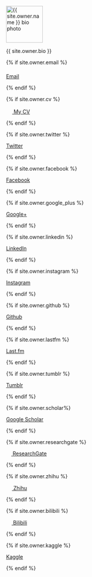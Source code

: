 <img src="{{ site.url }}/images/{{ site.owner.avatar }}" class="bio-photo" alt="{{ site.owner.name }} bio photo" width="100" height="100"></a>

<!-- <h4>{{ site.owner.name }}</h4> -->

<i class="fab fa-kaggle"></i>  <!-- Font Awesome 5+ 的Kaggle图标 -->

<p>{{ site.owner.bio }}</p>

{% if site.owner.email %}<p style="text-indent:0;margin-top:1.5em;"><a href="mailto:{{ site.owner.email }}" target="_blank"><i class="icon-mail"></i> Email</a></p>{% endif %}

{% if site.owner.cv %}<p style="text-indent:0;"><a href="{{ site.owner.cv }}"><img src="https://caihanlin.com/images/logo/icons8-cv-100.png" width="16.5" height="16.5"></i> My CV</a></p>{% endif %}

{% if site.owner.twitter %}<p style="text-indent:0;"><a href="https://twitter.com/{{ site.owner.twitter }}"><i class="icon-twitter"></i> Twitter</a></p>{% endif %}

{% if site.owner.facebook %}<p style="text-indent:0;"><a href="https://facebook.com/{{ site.owner.facebook }}"><i class="icon-facebook"></i> Facebook</a></p>{% endif %}

{% if site.owner.google_plus %}<p style="text-indent:0;"><a href="{{ site.owner.google_plus }}"><i class="icon-google-plus"></i> Google+</a></p>{% endif %}

{% if site.owner.linkedin %}<p style="text-indent:0;"><a href="https://linkedin.com/in/{{ site.owner.linkedin }}"><i class="icon-linkedin"></i> LinkedIn</a></p>{% endif %}

{% if site.owner.instagram %}<p style="text-indent:0;"><a href="https://instagram.com/{{ site.owner.instagram }}"><i class="icon-instagram"></i> Instagram</a></p>{% endif %}

{% if site.owner.github %}<p style="text-indent:0;"><a href="https://github.com/{{ site.owner.github }}"><i class="icon-github"></i> Github</a></p>{% endif %}

{% if site.owner.lastfm %}<p style="text-indent:0;"><a href="https://lastfm.com/{{ site.owner.lastfm }}"><i class="icon-lastfm"></i> Last.fm</a></p>{% endif %}

{% if site.owner.tumblr %}<p style="text-indent:0;"><a href="https://{{ site.owner.tumblr }}.tumblr.com"><i class="icon-tumblr"></i> Tumblr</a></p>{% endif %}

{% if site.owner.scholar%}<p style="text-indent:0;"><a href="{{ site.owner.scholar}}"><i class="ai ai-google-scholar-square"></i> Google Scholar</a></p>{% endif %}

{% if site.owner.researchgate %}<p style="text-indent:0;"><a href="{{ site.owner.researchgate}}"><img src="https://caihanlin.com/images/logo/icons8-rg.png" width="14" height="14"></i> ResearchGate</a></p>{% endif %}

{% if site.owner.zhihu %}<p style="text-indent:0;"><a href="{{ site.owner.zhihu }}"><img src="https://caihanlin.com/images/logo/icons8-zhihu-96.png" width="15.8" height="15.8"></i> Zhihu</a></p>{% endif %}

{% if site.owner.bilibili %}<p style="text-indent:0;"><a href="https://space.bilibili.com/{{ site.owner.bilibili }}"><img src="https://caihanlin.com/images/logo/icons8-retro-tv-100.png" width="15" height="15"></i> Bilibili</a></p>{% endif %}

{% if site.owner.kaggle %}
  <p style="text-indent:0;">
    <a href="https://kaggle.com/{{ site.owner.kaggle }}">
      <i class="icon-kaggle"></i> Kaggle
    </a>
  </p>
{% endif %}

<!-- Lastly modified by Hanlin CAI in 2023/10/15 -->